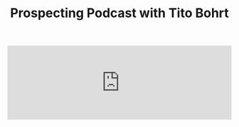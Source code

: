 ﻿---
layout: podcast
title: Prospecting Podcast with Tito Bohrt
description: Ryan O'Hara and Tito Bohrt talk about prospecting, how to structure SDR teams, and the future of researching prospects.
coverImage: ./img/podcast/podcast-image-5.jpg
refLink: leadiq.com

audioLinks: https://w.soundcloud.com/player/?url=https%3A%2F%2Fapi.soundcloud.com%2Ftracks%2F461068527&amp;auto_play=false&amp;show_artwork=true&amp;visual=true&amp;origin=twitter
webImage: ./img/podcast/video-img/image-6.png
---

<iframe width="100%" height="166" scrolling="no" frameborder="no" src="https://w.soundcloud.com/player/?url=https%3A%2F%2Fapi.soundcloud.com%2Ftracks%2F461068527&amp;auto_play=false&amp;show_artwork=true&amp;visual=true&amp;origin=twitter"></iframe>